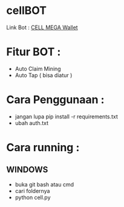 # cellBOT

Link Bot : [CELL MEGA Wallet](https://t.me/cEllcoin_bot/app?startapp=6761995095)

# Fitur BOT :

- Auto Claim Mining
- Auto Tap ( bisa diatur )

# Cara Penggunaan :

- jangan lupa pip install -r requirements.txt
- ubah auth.txt

# Cara running :

## WINDOWS 

- buka git bash atau cmd
- cari foldernya
- python cell.py
